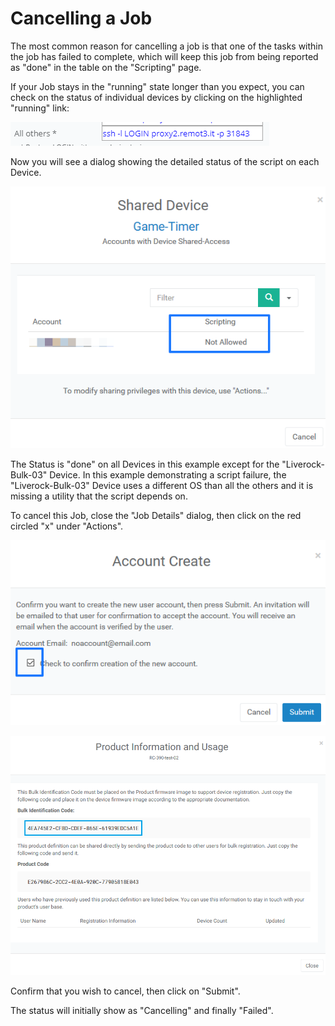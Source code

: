 # Cancelling a Job

The most common reason for cancelling a job is that one of the tasks within the job has failed to complete, which will keep this job from being reported as "done" in the table on the "Scripting" page.

If your Job stays in the "running" state longer than you expect, you can check on the status of individual devices by clicking on the highlighted "running" link:

![](../../.gitbook/assets/image%20%28191%29.png)

Now you will see a dialog showing the detailed status of the script on each Device.

![](../../.gitbook/assets/image%20%28131%29.png)

The Status is "done" on all Devices in this example except for the "Liverock-Bulk-03" Device.  In this example demonstrating a script failure, the "Liverock-Bulk-03" Device uses a different OS than all the others and it is missing a utility that the script depends on.

To cancel this Job, close the "Job Details" dialog, then click on the red circled "x" under "Actions".

![](../../.gitbook/assets/image%20%2827%29.png)

![](../../.gitbook/assets/image%20%28342%29.png)

Confirm that you wish to cancel, then click on "Submit".

The status will initially show as "Cancelling" and finally "Failed".

